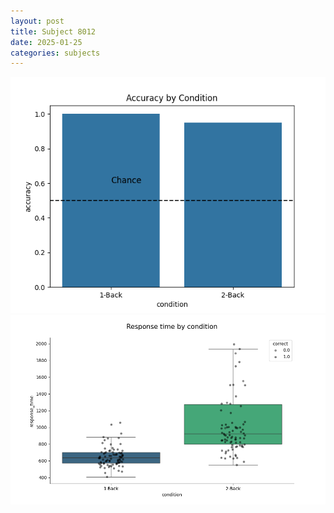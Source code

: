 ```yaml
---
layout: post
title: Subject 8012
date: 2025-01-25
categories: subjects
---
```


![](data/8012/run-9/8012_ATS_acc.png)
![](data/8012/run-9/8012_ATS_rt.png)
